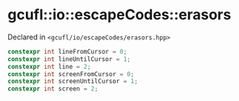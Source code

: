 # gcufl::io::escapeCodes::erasors
Declared in `<gcufl/io/escapeCodes/erasors.hpp>`
```cpp
constexpr int lineFromCursor = 0;
constexpr int lineUntilCursor = 1;
constexpr int line = 2;
constexpr int screenFromCursor = 0;
constexpr int screenUntilCursor = 1;
constexpr int screen = 2;
```
